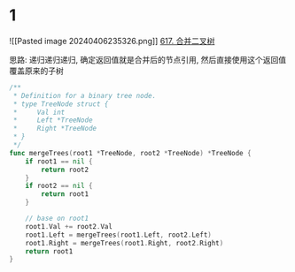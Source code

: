 # 1
![[Pasted image 20240406235326.png]]
[617. 合并二叉树](https://leetcode.cn/problems/merge-two-binary-trees/)

思路: 递归递归递归, 确定返回值就是合并后的节点引用, 然后直接使用这个返回值覆盖原来的子树
```go
/**
 * Definition for a binary tree node.
 * type TreeNode struct {
 *     Val int
 *     Left *TreeNode
 *     Right *TreeNode
 * }
 */
func mergeTrees(root1 *TreeNode, root2 *TreeNode) *TreeNode {
	if root1 == nil {
		return root2
	}
	if root2 == nil {
		return root1
	}

	// base on root1
	root1.Val += root2.Val
	root1.Left = mergeTrees(root1.Left, root2.Left)
	root1.Right = mergeTrees(root1.Right, root2.Right)
	return root1
}
```